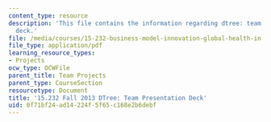 ```yaml
---
content_type: resource
description: 'This file contains the information regarding dtree: team presentation
  deck.'
file: /media/courses/15-232-business-model-innovation-global-health-in-frontier-markets-fall-2013/0f71bf24ad14224f5f65c168e2b6debf_MIT15_232F13_t3_presentatn.pdf
file_type: application/pdf
learning_resource_types:
- Projects
ocw_type: OCWFile
parent_title: Team Projects
parent_type: CourseSection
resourcetype: Document
title: '15.232 Fall 2013 DTree: Team Presentation Deck'
uid: 0f71bf24-ad14-224f-5f65-c168e2b6debf
---
```

